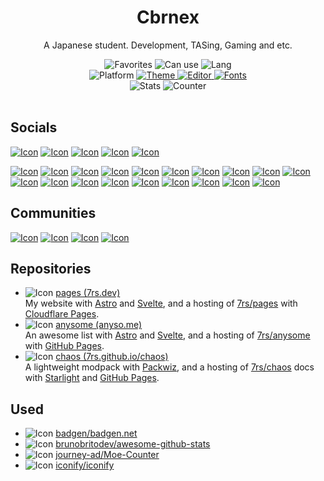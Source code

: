 [youtube]: https://api.iconify.design/simple-icons:youtube.svg?color=%23FF0000&height=36
[mastodon]: https://api.iconify.design/simple-icons:mastodon.svg?color=%236364FF&height=36
[zenn]: https://api.iconify.design/simple-icons:zenn.svg?color=%233EA8FF&height=36
[bluesky]: https://api.iconify.design/simple-icons:bluesky.svg?color=%230285FF&height=36
[x]: https://api.iconify.design/simple-icons:x.svg?color=%23000000&height=36
[github]: https://api.iconify.design/simple-icons:github.svg?color=%23181717&height=36
[internet-archive]: https://api.iconify.design/simple-icons:internetarchive.svg?color=%23666666&height=36
[stackshare]: https://api.iconify.design/simple-icons:stackshare.svg?color=%230690FA&height=36
[patreon]: https://api.iconify.design/simple-icons:patreon.svg?color=%23000000&height=36
[ko-fi]: https://api.iconify.design/simple-icons:kofi.svg?color=%23FF5E5B&height=36
[paypal]: https://api.iconify.design/simple-icons:paypal.svg?color=%23003087&height=36
[discord]: https://api.iconify.design/simple-icons:discord.svg?color=%235865F2&height=36
[pinterest]: https://api.iconify.design/simple-icons:pinterest.svg?color=%23BD081C&height=36
[gitlab]: https://api.iconify.design/simple-icons:gitlab.svg?color=%23FC6D26&height=36
[qiita]: https://api.iconify.design/simple-icons:qiita.svg?color=%2355C500&height=36
[reddit]: https://api.iconify.design/simple-icons:reddit.svg?color=%23FF4500&height=36
[google]: https://api.iconify.design/simple-icons:google.svg?color=%234285F4&height=36
[npm]: https://api.iconify.design/simple-icons:npm.svg?color=%23CB3837&height=36
[telegram]: https://api.iconify.design/simple-icons:telegram.svg?color=%2326A5E4&height=36
[apple-music]: https://api.iconify.design/simple-icons:applemusic.svg?color=%23FA243C&height=36
[twitch]: https://api.iconify.design/simple-icons:twitch.svg?color=%239146FF&height=36
[quora]: https://api.iconify.design/simple-icons:quora.svg?color=%23B92B27&height=36
[stackoverflow]: https://api.iconify.design/simple-icons:stackoverflow.svg?color=%23F58025&height=36
[tiktok]: https://api.iconify.design/simple-icons:tiktok.svg?color=%23000000&height=36

[github-inline]: https://api.iconify.design/simple-icons:github.svg?color=%23181717&height=16
[cloudflare-inline]: https://api.iconify.design/simple-icons:cloudflare.svg?color=%23F38020&height=16

[7rs/pages]: https://github.com/7rs/pages
[7rs/anysome]: https://github.com/7rs/anysome
[7rs/chaos]: https://github.com/7rs/chaos
[astro]: https://astro.build/
[svelte]: https://svelte.dev/
[packwiz]: https://packwiz.infra.link/
[starlight]: https://starlight.astro.build/
[cloudflare-pages]: https://pages.cloudflare.com/
[github-pages]: https://pages.github.com/

<h1 align="center">Cbrnex</h1>  
<div align="center">
  <p>A Japanese student. Development, TASing, Gaming and etc.</p>
  <div>
    <img alt="Favorites" src="https://flat.badgen.net/badge/Favorites/Go%20and%20TypeScript/red" />
    <img alt="Can use" src="https://flat.badgen.net/badge/Can%20use/Java,%20Python%20and%20Lua/orange" />
    <img alt="Lang" src="https://flat.badgen.net/badge/Lang/Japanese%20and%20English/yellow" />
  </div>
  <div>
    <img alt="Platform" src="https://flat.badgen.net/badge/Platform/Windows and MacOS/green" />
    <a href="https://code.visualstudio.com/" title="VSCode">
      <img alt="Theme" src="https://flat.badgen.net/badge/Editor/VSCode/cyan" />
    </a>
    <a href="https://draculatheme.com/" title="Dracula">
      <img alt="Editor" src="https://flat.badgen.net/badge/Theme/Dracula/blue" />
    </a>
    <a href="https://typeof.net/Iosevka" title="Iosevka">
      <img alt="Fonts" src="https://flat.badgen.net/badge/Fonts/Iosevka/purple" />
    </a>
  </div>
  <img alt="Stats" src="https://awesome-github-stats.azurewebsites.net/user-stats/7rs?cardType=level&theme=dracula&Ring=00000000&Border=00000000&Title=00000000" />
  <img alt="Counter" src="https://count.getloli.com/get/@7rs?theme=gelbooru" />
</div>
<br />

## Socials  

  [![Icon][telegram]](https://t.me/cbrnex)
  [![Icon][youtube]](https://youtube.com/@QRZE)
  [![Icon][github]](https://github.com/7rs)
  [![Icon][zenn]](https://zenn.dev/7rs)
  [![Icon][discord]](https://discordapp.com/users/381293338025787392)
  
  [![Icon][twitch]](https://twitch.tv/cbrnex)
  [![Icon][tiktok]](https://tiktok.com/@cbrnex)
  [![Icon][gitlab]](https://gitlab.com/7rs)
  [![Icon][internet-archive]](https://archive.org/details/@cbrnex)
  [![Icon][npm]](https://www.npmjs.com/~7rs)
  [![Icon][qiita]](https://qiita.com/7rs)
  [![Icon][google]](https://g.dev/7rs)
  [![Icon][stackshare]](https://stackshare.io/7rs)
  [![Icon][mastodon]](https://mastodon.social/@7rs)
  [![Icon][bluesky]](https://bsky.app/profile/7rs.dev)
  [![Icon][x]](https://x.com/qlzegg)
  [![Icon][pinterest]](https://pinterest.com/cbrnex)
  [![Icon][apple-music]](https://music.apple.com/profile/7rs)
  [![Icon][reddit]](https://reddit.com/user/r4zln)
  [![Icon][quora]](https://quora.com/profile/Cbrnex)
  [![Icon][stackoverflow]](https://stackoverflow.com/users/23180567)
  [![Icon][patreon]](https://patreon.com/7rs)
  [![Icon][ko-fi]](https://ko-fi.com/cbrnex)
  [![Icon][paypal]](https://paypal.me/7rbots)

## Communities  

  [![Icon][discord]](https://7rs.dev/discord)
  [![Icon][github]](https://github.com/74gg)
  [![Icon][zenn]](https://zenn.dev/p/74)
  [![Icon][reddit]](https://reddit.com/r/74gg)

## Repositories  

- ![Icon][cloudflare-inline] [pages (7rs.dev)](https://7rs.dev/)  
  My website with [Astro][astro] and [Svelte][svelte],
  and a hosting of [7rs/pages][7rs/pages] with [Cloudflare Pages][cloudflare-pages].
- ![Icon][github-inline] [anysome (anyso.me)](https://anyso.me/)  
  An awesome list with [Astro][astro] and [Svelte][svelte],
  and a hosting of [7rs/anysome][7rs/anysome] with [GitHub Pages][github-pages].
- ![Icon][github-inline] [chaos (7rs.github.io/chaos)](https://7rs.github.io/chaos)  
  A lightweight modpack with [Packwiz][packwiz],
  and a hosting of [7rs/chaos][7rs/chaos] docs with [Starlight][starlight] and [GitHub Pages][github-pages].

## Used  

- ![Icon][github-inline] [badgen/badgen.net](https://github.com/badgen/badgen.net)
- ![Icon][github-inline] [brunobritodev/awesome-github-stats](https://github.com/brunobritodev/awesome-github-stats)
- ![Icon][github-inline] [journey-ad/Moe-Counter](https://github.com/journey-ad/Moe-Counter)
- ![Icon][github-inline] [iconify/iconify](https://github.com/iconify/iconify)
